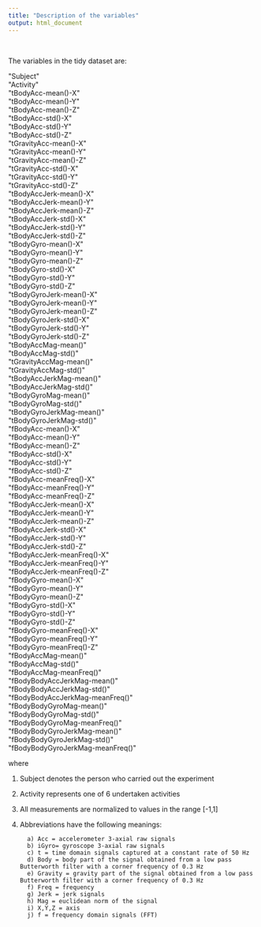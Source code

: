 ```yaml
---
title: "Description of the variables"
output: html_document
---
```



<br />

The variables in the tidy dataset are:

"Subject"                         
"Activity"                        
"tBodyAcc-mean()-X"              
"tBodyAcc-mean()-Y"               
"tBodyAcc-mean()-Z"               
"tBodyAcc-std()-X"               
"tBodyAcc-std()-Y"                
"tBodyAcc-std()-Z"                
"tGravityAcc-mean()-X"           
"tGravityAcc-mean()-Y"            
"tGravityAcc-mean()-Z"            
"tGravityAcc-std()-X"            
"tGravityAcc-std()-Y"             
"tGravityAcc-std()-Z"             
"tBodyAccJerk-mean()-X"          
"tBodyAccJerk-mean()-Y"           
"tBodyAccJerk-mean()-Z"           
"tBodyAccJerk-std()-X"           
"tBodyAccJerk-std()-Y"            
"tBodyAccJerk-std()-Z"            
"tBodyGyro-mean()-X"             
"tBodyGyro-mean()-Y"              
"tBodyGyro-mean()-Z"              
"tBodyGyro-std()-X"              
"tBodyGyro-std()-Y"               
"tBodyGyro-std()-Z"               
"tBodyGyroJerk-mean()-X"         
"tBodyGyroJerk-mean()-Y"          
"tBodyGyroJerk-mean()-Z"          
"tBodyGyroJerk-std()-X"          
"tBodyGyroJerk-std()-Y"           
"tBodyGyroJerk-std()-Z"           
"tBodyAccMag-mean()"             
"tBodyAccMag-std()"               
"tGravityAccMag-mean()"           
"tGravityAccMag-std()"           
"tBodyAccJerkMag-mean()"          
"tBodyAccJerkMag-std()"           
"tBodyGyroMag-mean()"            
"tBodyGyroMag-std()"              
"tBodyGyroJerkMag-mean()"         
"tBodyGyroJerkMag-std()"         
"fBodyAcc-mean()-X"               
"fBodyAcc-mean()-Y"               
"fBodyAcc-mean()-Z"              
"fBodyAcc-std()-X"                
"fBodyAcc-std()-Y"                
"fBodyAcc-std()-Z"               
"fBodyAcc-meanFreq()-X"           
"fBodyAcc-meanFreq()-Y"           
"fBodyAcc-meanFreq()-Z"          
"fBodyAccJerk-mean()-X"           
"fBodyAccJerk-mean()-Y"           
"fBodyAccJerk-mean()-Z"          
"fBodyAccJerk-std()-X"            
"fBodyAccJerk-std()-Y"            
"fBodyAccJerk-std()-Z"           
"fBodyAccJerk-meanFreq()-X"       
"fBodyAccJerk-meanFreq()-Y"       
"fBodyAccJerk-meanFreq()-Z"      
"fBodyGyro-mean()-X"              
"fBodyGyro-mean()-Y"              
"fBodyGyro-mean()-Z"             
"fBodyGyro-std()-X"               
"fBodyGyro-std()-Y"               
"fBodyGyro-std()-Z"              
"fBodyGyro-meanFreq()-X"          
"fBodyGyro-meanFreq()-Y"          
"fBodyGyro-meanFreq()-Z"         
"fBodyAccMag-mean()"              
"fBodyAccMag-std()"               
"fBodyAccMag-meanFreq()"         
"fBodyBodyAccJerkMag-mean()"      
"fBodyBodyAccJerkMag-std()"       
"fBodyBodyAccJerkMag-meanFreq()"         
"fBodyBodyGyroMag-mean()"         
"fBodyBodyGyroMag-std()"          
"fBodyBodyGyroMag-meanFreq()"    
"fBodyBodyGyroJerkMag-mean()"     
"fBodyBodyGyroJerkMag-std()"      
"fBodyBodyGyroJerkMag-meanFreq()"

where

1. Subject denotes the person who carried out the experiment 

2. Activity represents one of 6 undertaken activities 

3. All measurements are normalized to values in the range [-1,1]

4. Abbreviations have the following meanings:

         a) Acc = accelerometer 3-axial raw signals    
         b) iGyro= gyroscope 3-axial raw signals   
         c) t = time domain signals captured at a constant rate of 50 Hz   
         d) Body = body part of the signal obtained from a low pass Butterworth filter with a corner frequency of 0.3 Hz   
         e) Gravity = gravity part of the signal obtained from a low pass Butterworth filter with a corner frequency of 0.3 Hz  
         f) Freq = frequency   
         g) Jerk = jerk signals   
         h) Mag = euclidean norm of the signal    
         i) X,Y,Z = axis   
         j) f = frequency domain signals (FFT)






































